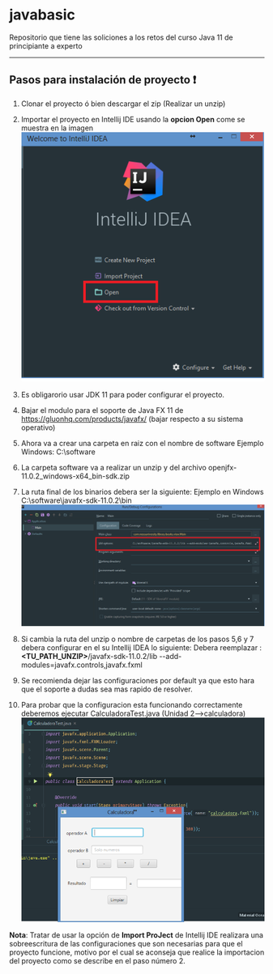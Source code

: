 # javabasic

Repositorio que tiene las soliciones a los retos del curso Java 11 de principiante a experto

----------------------------------
Pasos para instalación de proyecto :heavy_exclamation_mark:
----------------------------------
1. Clonar el proyecto ó bien descargar el zip (Realizar un unzip)

2. Importar el proyecto en Intellij IDE usando la **opcion Open** come se muestra en la imagen
![Image of import](https://github.com/neosuniversity/libreriaFX/blob/master/src/images/intellij-open.png)

3. Es obligarorio usar JDK 11 para poder configurar el proyecto.

4. Bajar el modulo para el soporte de Java FX 11 de https://gluonhq.com/products/javafx/ (bajar respecto a su sistema operativo)

5. Ahora va a crear una carpeta en raiz con el nombre de software
Ejemplo Windows: C:\software

6. La carpeta software va a realizar un unzip y del archivo openjfx-11.0.2_windows-x64_bin-sdk.zip

7. La ruta final de los binarios debera ser la siguiente:
 Ejemplo en Windows C:\software\javafx-sdk-11.0.2\bin
 ![Image of import](https://github.com/neosuniversity/libreriaFX/blob/master/src/images/vm_fx.png)
 
 8. Si cambia la ruta del unzip o nombre de carpetas de los pasos 5,6 y 7 debera configurar en el su Intellij IDEA lo siguiente:
 Debera reemplazar : **<TU_PATH_UNZIP>**/javafx-sdk-11.0.2/lib --add-modules=javafx.controls,javafx.fxml
 
 9. Se recomienda dejar las configuraciones por default ya que esto hara que el soporte a dudas sea mas rapido de resolver.
 
 10. Para probar que la configuracion esta funcionando correctamente deberemos ejecutar CalculadoraTest.java (Unidad 2-->calculadora)
 ![Image of main](https://github.com/neosuniversity/javabasic/blob/master/src/images/calculadorafx_main.png)
 
**Nota**: Tratar de usar la opción de **Import ProJect** de Intellij IDE realizara una sobreescritura de las configuraciones que son necesarias para que el proyecto funcione, motivo por el cual se aconseja que realice la importacion del proyecto como se describe en el paso número 2.

